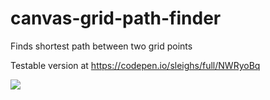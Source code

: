 # canvas-grid-path-finder
Finds shortest path between two grid points

Testable version at https://codepen.io/sleighs/full/NWRyoBq


![](https://res.cloudinary.com/roden/image/upload/v1610484817/path_finder_pic_tmqwdh.png)
